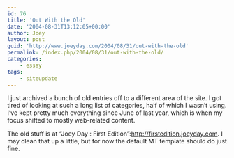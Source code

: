 ```yaml
---
id: 76
title: 'Out With the Old'
date: '2004-08-31T13:12:05+00:00'
author: Joey
layout: post
guid: 'http://www.joeyday.com/2004/08/31/out-with-the-old'
permalink: /index.php/2004/08/31/out-with-the-old/
categories:
    - essay
tags:
    - siteupdate
---
```


I just archived a bunch of old entries off to a different area of the site. I got tired of looking at such a long list of categories, half of which I wasn’t using. I’ve kept pretty much everything since June of last year, which is when my focus shifted to mostly web-related content.

The old stuff is at “Joey Day : First Edition”:http://firstedition.joeyday.com. I may clean that up a little, but for now the default MT template should do just fine.
